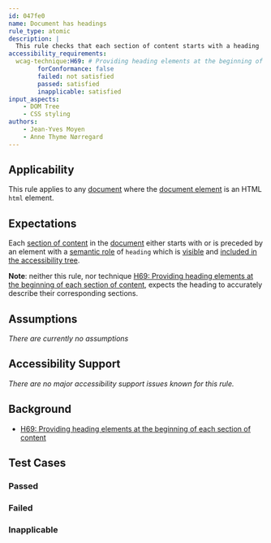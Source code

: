 ```yaml
---
id: 047fe0
name: Document has headings
rule_type: atomic
description: |
  This rule checks that each section of content starts with a heading
accessibility_requirements:
  wcag-technique:H69: # Providing heading elements at the beginning of each section of content
		forConformance: false
		failed: not satisfied
		passed: satisfied
		inapplicable: satisfied
input_aspects:
	- DOM Tree
	- CSS styling
authors:
	- Jean-Yves Moyen
	- Anne Thyme Nørregard
---
```


## Applicability

This rule applies to any [document](#https://www.w3.org/TR/dom/#concept-document) where the [document element](#https://www.w3.org/TR/dom/#document-element) is an HTML `html` element.

## Expectations

Each [section of content](#section-of-content) in the [document](#https://www.w3.org/TR/dom/#concept-document) either starts with or is preceded by an element with a [semantic role](#semantic-role) of `heading` which is [visible](#visible) and [included in the accessibility tree](#included-in-the-accessibility-tree).

**Note**: neither this rule, nor technique [H69: Providing heading elements at the beginning of each section of content](https://www.w3.org/WAI/WCAG21/Techniques/html/H69), expects the heading to accurately describe their corresponding sections.

## Assumptions

_There are currently no assumptions_

## Accessibility Support

_There are no major accessibility support issues known for this rule._

## Background

- [H69: Providing heading elements at the beginning of each section of content](https://www.w3.org/WAI/WCAG21/Techniques/html/H69)

## Test Cases

### Passed

### Failed

### Inapplicable
